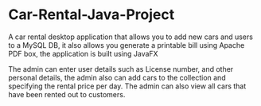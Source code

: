 # Car-Rental-Java-Project
A car rental desktop application that allows you to add new cars and users to a MySQL DB, it also allows you generate a printable bill
using Apache PDF box, the application is built using JavaFX

The admin can enter user details such as License number, and other personal details, the admin also can add cars to the collection and specifying the rental price per day. The admin can also view all cars that have been rented out to customers.
